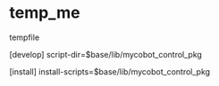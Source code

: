 # temp_me
tempfile



[develop]
script-dir=$base/lib/mycobot_control_pkg

[install]
install-scripts=$base/lib/mycobot_control_pkg
